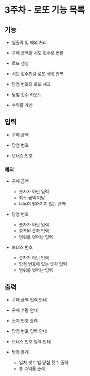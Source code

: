 # 3주차 - 로또 기능 목록

## 기능

* 입출력 및 예외 처리

* 구매 금액을 시도 횟수로 변환

* 로또 생성

* 시도 횟수만큼 로또 생성 반복

* 당첨 번호와 로또 체크

* 당첨 횟수 카운트

* 수익률 계산

## 입력

* 구매 금액

* 당첨 번호

* 보너스 번호

### 예외

* 구매 금액
  * 숫자가 아닌 입력
  * 최소 금액 미달
  * 나누어 떨어지지 않는 금액

* 당첨 번호
  * 숫자가 아닌 입력
  * 중복된 숫자 입력
  * 범위를 벗어난 입력

* 보너스 번호
  * 숫자가 아닌 입력
  * 당첨 번호에 있는 숫자 입력
  * 범위를 벗어난 입력

## 출력

* 구매 금액 입력 안내

* 구매 수량 안내

* 소지 번호 출력

* 당첨 번호 입력 안내

* 보너스 번호 입력 안내

* 당첨 통계
  * 일치 갯수 별 당첨 횟수 출력
  * 총 수익률 출력
